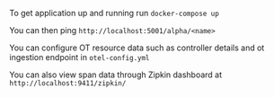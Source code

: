 To get application up and running run `docker-compose up`

You can then ping `http://localhost:5001/alpha/<name>`

You can configure OT resource data such as controller details and ot ingestion endpoint  in `otel-config.yml`

You can also view span data through Zipkin dashboard at `http://localhost:9411/zipkin/`

